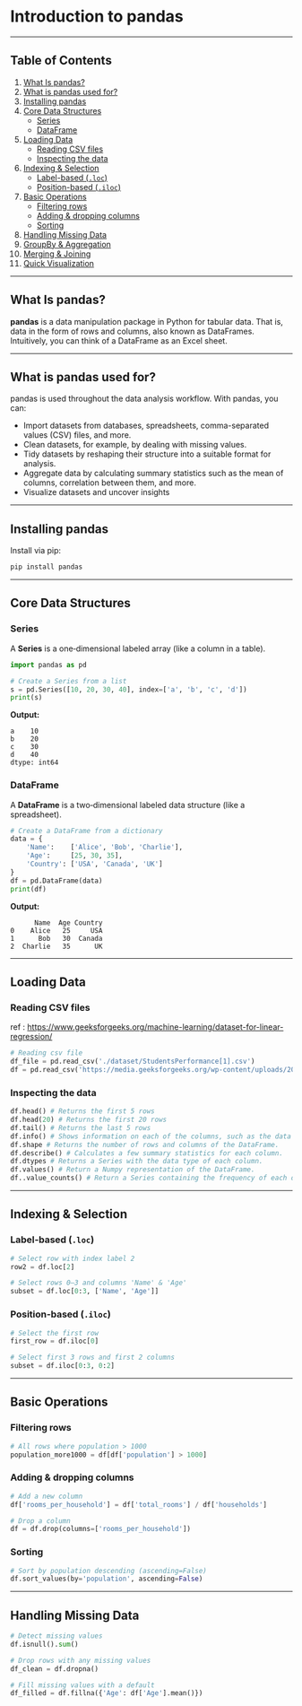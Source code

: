 # Introduction to pandas

---

## Table of Contents

1. [What Is pandas?](#what-is-pandas)  
2. [What is pandas used for?](#what-is-pandas-used-for) 
2. [Installing pandas](#installing-pandas)
3. [Core Data Structures](#core-data-structures)
   - [Series](#series)
   - [DataFrame](#dataframe)
4. [Loading Data](#loading-data)
   - [Reading CSV files](#reading-csv-files)
   - [Inspecting the data](#inspecting-the-data)
5. [Indexing & Selection](#indexing--selection)
   - [Label-based (](#label-based-loc)[`.loc`](#label-based-loc)[)](#label-based-loc)
   - [Position-based (](#position-based-iloc)[`.iloc`](#position-based-iloc)[)](#position-based-iloc)
6. [Basic Operations](#basic-operations)
   - [Filtering rows](#filtering-rows)
   - [Adding & dropping columns](#adding--dropping-columns)
   - [Sorting](#sorting)
7. [Handling Missing Data](#handling-missing-data)
8. [GroupBy & Aggregation](#groupby--aggregation)
9. [Merging & Joining](#merging--joining)
10. [Quick Visualization](#quick-visualization)

---

## What Is pandas?

**pandas** is a data manipulation package in Python for tabular data. That is, data in the form of rows and columns, also known as DataFrames. Intuitively, you can think of a DataFrame as an Excel sheet. 

---

## What is pandas used for?

pandas is used throughout the data analysis workflow. With pandas, you can:

- Import datasets from databases, spreadsheets, comma-separated values (CSV) files, and more.
- Clean datasets, for example, by dealing with missing values.
- Tidy datasets by reshaping their structure into a suitable format for analysis.
- Aggregate data by calculating summary statistics such as the mean of columns, correlation between them, and more.
- Visualize datasets and uncover insights

---

## Installing pandas

Install via pip:

```bash
pip install pandas
```



---

## Core Data Structures

### Series

A **Series** is a one‑dimensional labeled array (like a column in a table).

```python
import pandas as pd

# Create a Series from a list
s = pd.Series([10, 20, 30, 40], index=['a', 'b', 'c', 'd'])
print(s)
```

**Output:**

```
a    10
b    20
c    30
d    40
dtype: int64
```

### DataFrame

A **DataFrame** is a two‑dimensional labeled data structure (like a spreadsheet).

```python
# Create a DataFrame from a dictionary
data = {
    'Name':    ['Alice', 'Bob', 'Charlie'],
    'Age':     [25, 30, 35],
    'Country': ['USA', 'Canada', 'UK']
}
df = pd.DataFrame(data)
print(df)
```

**Output:**

```
      Name  Age Country
0    Alice   25     USA
1      Bob   30  Canada
2  Charlie   35      UK
```

---

## Loading Data

### Reading CSV files
ref : https://www.geeksforgeeks.org/machine-learning/dataset-for-linear-regression/
```python
# Reading csv file
df_file = pd.read_csv('./dataset/StudentsPerformance[1].csv')
df = pd.read_csv('https://media.geeksforgeeks.org/wp-content/uploads/20240522153243/StudentsPerformance%5B1%5D.csv')
```

### Inspecting the data

```python
df.head() # Returns the first 5 rows 
df.head(20) # Returns the first 20 rows 
df.tail() # Returns the last 5 rows 
df.info() # Shows information on each of the columns, such as the data type and number of missing values.
df.shape # Returns the number of rows and columns of the DataFrame.
df.describe() # Calculates a few summary statistics for each column.
df.dtypes # Returns a Series with the data type of each column.
df.values() # Return a Numpy representation of the DataFrame.
df..value_counts() # Return a Series containing the frequency of each distinct row in the Dataframe.

```

---

## Indexing & Selection

### Label‑based (`.loc`)

```python
# Select row with index label 2
row2 = df.loc[2]

# Select rows 0–3 and columns 'Name' & 'Age'
subset = df.loc[0:3, ['Name', 'Age']]
```

### Position‑based (`.iloc`)

```python
# Select the first row
first_row = df.iloc[0]

# Select first 3 rows and first 2 columns
subset = df.iloc[0:3, 0:2]
```

---

## Basic Operations

### Filtering rows

```python
# All rows where population > 1000
population_more1000 = df[df['population'] > 1000]

```

### Adding & dropping columns

```python
# Add a new column
df['rooms_per_household'] = df['total_rooms'] / df['households']

# Drop a column
df = df.drop(columns=['rooms_per_household'])
```

### Sorting

```python
# Sort by population descending (ascending=False)
df.sort_values(by='population', ascending=False)
```

---

## Handling Missing Data

```python
# Detect missing values
df.isnull().sum()

# Drop rows with any missing values
df_clean = df.dropna()

# Fill missing values with a default
df_filled = df.fillna({'Age': df['Age'].mean()})
```



